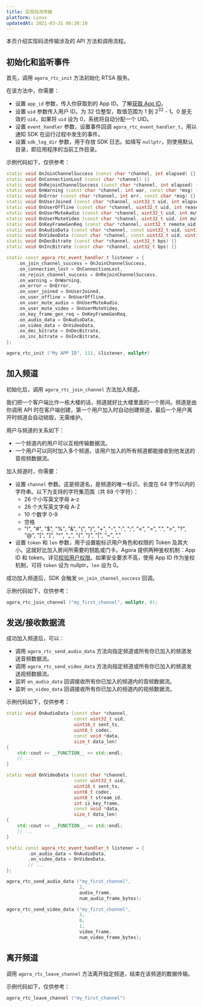 ```yaml
---
title: 实现码流传输
platform: Linux
updatedAt: 2021-03-31 06:38:18
---
```


本页介绍实现码流传输涉及的 API 方法和调用流程。

## 初始化和监听事件

首先，调用 `agora_rtc_init` 方法初始化 RTSA 服务。

在该方法中，你需要：

- 设置 `app_id` 参数，传入你获取到的 App ID。了解[获取 App ID](./demo_guide_windows?platform=Windows#创建-agora-账号并获取-app-id)。
- 设置 `uid` 参数传入用户 ID。为 32 位整型，取值范围为 1 到 2<sup>32</sup> - 1。0 是无效的 `uid`，如果将 `uid` 设为 0，系统将自动分配一个 UID。
- 设置 `event_handler` 参数，设置事件回调 `agora_rtc_event_handler_t`，用以通知 SDK 在运行过程中发生的事件。
- 设置 `sdk_log_dir` 参数，用于存放 SDK 日志。如填写 `nullptr`，则使用默认目录，即应用程序的当前工作目录。

示例代码如下，仅供参考：

```c++
static void OnJoinChannelSuccess (const char *channel, int elapsed) {}
static void OnConnectionLost (const char *channel) {}
static void OnRejoinChannelSuccess (const char *channel, int elapsed) {}
static void OnWarning (const char *channel, int war, const char *msg) {}
static void OnError (const char *channel, int err, const char *msg) {}
static void OnUserJoined (const char *channel, uint32_t uid, int elapsed) {}
static void OnUserOffline (const char *channel, uint32_t uid, int reason) {}
static void OnUserMuteAudio (const char *channel, uint32_t uid, int muted) {}
static void OnUserMuteVideo (const char *channel, uint32_t uid, int muted) {}
static void OnKeyFrameGenReq (const char *channel, uint32_t remote_uid, uint8_t stream_id) {}
static void OnAudioData (const char *channel, const uint32_t uid, uint16_t sent_ts, uint8_t codec, const void *data, size_t data_len) {}
static void OnVideoData (const char *channel, const uint32_t uid, uint16_t sent_ts, uint8_t codec, uint8_t stream_id, int is_key_frame, const void *data, size_t data_len) {}
static void OnDecBitrate (const char *channel, uint32_t bps) {}
static void OnIncBitrate (const char *channel, uint32_t bps) {}

static const agora_rtc_event_handler_t listener = {
	.on_join_channel_success = OnJoinChannelSuccess,
	.on_connection_lost = OnConnectionLost,
	.on_rejoin_channel_success = OnRejoinChannelSuccess,
	.on_warning = OnWarning,
	.on_error = OnError,
	.on_user_joined = OnUserJoined,
	.on_user_offline = OnUserOffline,
	.on_user_mute_audio = OnUserMuteAudio,
	.on_user_mute_video = OnUserMuteVideo,
	.on_key_frame_gen_req = OnKeyFrameGenReq,
	.on_audio_data = OnAudioData,
	.on_video_data = OnVideoData,
	.on_dec_bitrate = OnDecBitrate,
	.on_inc_bitrate = OnIncBitrate,
};

agora_rtc_init ("My APP ID", 111, &listener, nullptr)
```

## 加入频道

初始化后，调用 `agora_rtc_join_channel` 方法加入频道。

我们把一个客户端比作一栋大楼的话，频道就好比大楼里面的一个房间。频道是由你调用 API 时在客户端创建，第一个用户加入时自动创建频道，最后一个用户离开时频道会自动销毁，无需维护。

用户与频道的关系如下：

- 一个频道内的用户可以互相传输数据流。
- 一个用户可以同时加入多个频道。该用户加入的所有频道都能接收到他发送的音视频数据流。

加入频道时，你需要：

- 设置 `channel` 参数。这是频道名，是频道的唯一标识。长度在 64 字节以内的字符串。以下为支持的字符集范围（共 89 个字符）：
  - 26 个小写英文字母 a-z
  - 26 个大写英文字母 A-Z
  - 10 个数字 0-9
  - 空格
  - "!", "#", "$", "%", "&", "(", ")", "+", "-", ":", ";", "<", "=", ".", ">", "?", "@", "[", "]", "^", "\_", "{", "}", "|", "~", ","
- 设置 `token` 和 `len` 参数，用于设置能标识用户角色和权限的 Token 及其大小。这就好比加入房间所需要的钥匙或门卡。Agora 提供两种鉴权机制：App ID 和 token。详见[校验用户权限](https://docs.agora.io/cn/Agora%20Platform/token?platform=All%20Platforms)。如果安全要求不高，使用 App ID 作为鉴权机制，可将 `token` 设为 nullptr，`len` 设为 0。

成功加入频道后，SDK 会触发 `on_join_channel_success` 回调。

示例代码如下，仅供参考：

```c++
agora_rtc_join_channel ("my_first_channel", nullptr, 0);
```

## 发送/接收数据流

成功加入频道后，可以：

- 调用 `agora_rtc_send_audio_data` 方法向指定频道或所有你已加入的频道发送音频数据流。
- 调用 `agora_rtc_send_video_data` 方法向指定频道或所有你已加入的频道发送视频数据流。
- 监听 `on_audio_data` 回调接收所有你已加入的频道内的音频数据流。
- 监听 `on_video_data` 回调接收所有你已加入的频道内的视频数据流。

示例代码如下，仅供参考：

```c++
static void OnAudioData (const char *channel,
                         const uint32_t uid,
                         uint16_t sent_ts,
                         uint8_t codec,
                         const void *data,
                         size_t data_len)
{
	std::cout << __FUNCTION__ << std::endl;
	// ...
}

static void OnVideoData (const char *channel,
                         const uint32_t uid,
                         uint16_t sent_ts,
                         uint8_t codec,
                         uint8_t stream_id,
                         int is_key_frame,
                         const void *data,
                         size_t data_len)
{
	std::cout << __FUNCTION__ << std::endl;
	// ...
}

static const agora_rtc_event_handler_t listener = {
		.on_audio_data = OnAudioData,
		.on_video_data = OnVideoData,
		// ...
};

agora_rtc_send_audio_data ("my_first_channel",
                           2,
                           audio_frame,
                           num_audio_frame_bytes);

agora_rtc_send_video_data ("my_first_channel",
                           3,
                           0,
                           1,
                           video_frame,
                           num_video_frame_bytes);
```

## 离开频道

调用 `agora_rtc_leave_channel` 方法离开指定频道，结束在该频道的数据传输。

示例代码如下，仅供参考：

```c++
agora_rtc_leave_channel ("my_first_channel")
```
